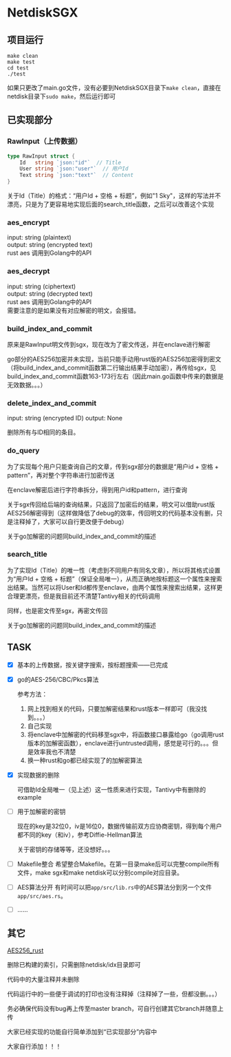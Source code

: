 # NetdiskSGX

## 项目运行

```shell
make clean
make test	
cd test
./test
```

如果只更改了main.go文件，没有必要到NetdiskSGX目录下`make clean`，直接在netdisk目录下`sudo make`，然后运行即可

## 已实现部分

### RawInput（上传数据）

```go
type RawInput struct {
	Id   string `json:"id"`  // Title
	User string `json:"user"`  // 用户Id
	Text string `json:"text"`  // Content
}
```

关于Id（Title）的格式：“用户Id + 空格 + 标题”，例如"1 Sky"，这样的写法并不漂亮，只是为了更容易地实现后面的search_title函数，之后可以改善这个实现

### aes_encrypt
input: string (plaintext)  
output: string (encrypted text)   
rust aes 调用到Golang中的API  

### aes_decrypt
input: string (ciphertext)  
output: string (decrypted text)   
rust aes 调用到Golang中的API  
需要注意的是如果没有对应解密的明文，会报错。  

### build_index_and_commit

原来是RawInput明文传到sgx，现在改为了密文传送，并在enclave进行解密

go部分的AES256加密并未实现，当前只能手动用rust版的AES256加密得到密文（将build_index_and_commit函数第二行输出结果手动加密），再传给sgx，见build_index_and_commit函数163-173行左右（因此main.go函数中传来的数据是无效数据。。。）

### delete_index_and_commit
input: string (encrypted ID) 
output: None

删除所有与ID相同的条目。

### do_query

为了实现每个用户只能查询自己的文章，传到sgx部分的数据是“用户id + 空格 + pattern”，再对整个字符串进行加密传送

在enclave解密后进行字符串拆分，得到用户id和pattern，进行查询

关于sgx传回给后端的查询结果，只返回了加密后的结果，明文可以借助rust版AES256解密得到（这样做降低了debug的效率，传回明文的代码基本没有删，只是注释掉了，大家可以自行更改便于debug）

关于go加解密的问题同build_index_and_commit的描述

### search_title

为了实现Id（Title）的唯一性（考虑到不同用户有同名文章），所以将其格式设置为“用户Id + 空格 + 标题”（保证全局唯一），从而正确地按标题这一个属性来搜索出结果。当然可以将User和Id都传至enclave，由两个属性来搜索出结果，这样更合理更漂亮，但是我目前还不清楚Tantivy相关的代码调用

同样，也是密文传至sgx，再密文传回

关于go加解密的问题同build_index_and_commit的描述

## TASK

* [x] 基本的上传数据，按关键字搜索，按标题搜索——已完成

* [x] go的AES-256/CBC/Pkcs算法

  参考方法：

  1. 网上找到相关的代码，只要加解密结果和rust版本一样即可（我没找到。。。）
  2. 自己实现
  3. 将enclave中加解密的代码移至sgx中，将函数接口暴露给go（go调用rust版本的加解密函数），enclave进行untrusted调用，感觉是可行的。。。但是效率我也不清楚
  4. 换一种rust和go都已经实现了的加解密算法

* [x] 实现数据的删除

  可借助Id全局唯一（见上述）这一性质来进行实现，Tantivy中有删除的example

* [ ] 用于加解密的密钥

  现在的key是32位0，iv是16位0，数据传输前双方应协商密钥，得到每个用户都不同的key（和iv），参考Diffie-Hellman算法

  关于密钥的存储等等，还没想好。。。

* [ ] Makefile整合
  希望整合Makefile。在第一目录make后可以完整compile所有文件，make sgx和make netdisk可以分别compile对应目录。

* [ ] AES算法分开
  有时间可以把`app/src/lib.rs`中的AES算法分到另一个文件`app/src/aes.rs`。 

* [ ] ......

## 其它

[AES256_rust](https://github.com/SGX-Development/AES256_rust)

删除已构建的索引，只需删除netdisk/idx目录即可

代码中的大量注释并未删除

代码运行中的一些便于调试的打印也没有注释掉（注释掉了一些，但都没删。。。）

务必确保代码没有bug再上传至master branch，可自行创建其它branch并随意上传

大家已经实现的功能自行简单添加到“已实现部分”内容中

大家自行添加！！！
